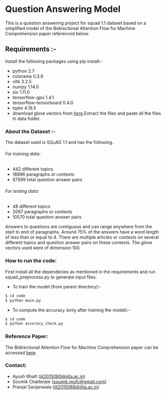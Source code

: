 # Question Answering Model
This is a question answering project for squad 1.1 dataset based on a simplified model of the Bidirectional Attention Flow for Machine Comprehension paper referenced below.

## Requirements :-
Install the following packages using pip install:-
- python 2.7
- colorama 0.3.9
- nltk 3.2.5
- numpy 1.14.0
- six 1.11.0
- tensorflow-gpu 1.4.1 
- tensorflow-tensorboard 0.4.0
- tqdm 4.19.5
- download glove vectors from [here](https://nlp.stanford.edu/projects/glove/).Extract the files and paste all the files in data folder.

### About the Dataset :-
The dataset used is SQuAD 1.1 and has the following.
###### For training data:
- 442 different topics
- 18896 paragraphs or contexts
- 87599 total question answer pairs

###### For testing data:
- 48 different topics
- 2067 paragraphs or contexts
- 10570 total question answer pairs

Answers to questions are contiguous and can range anywhere from the start to end of paragraphs.
Around 75% of the answers have a word length of less than or equal to 4. There are multiple articles or contexts on several different topics and question answer pairs on these contexts. The glove vectors used were of dimension 100.

### How to run the code: 
First install all the dependecies as mentioned in the requirements and run squad_preprocess.py to generate input files.
- To train the model (from parent directory):- 
```sh
$ cd code
$ python main.py
```

- To compute the accuracy (only after training the model):-
```sh
$ cd code
$ python accuracy_check.py
```
### Reference Paper: 
The Bidirectional Attention Flow for Machine Comprehension paper can be accessed [here](https://arxiv.org/pdf/1611.01603.pdf).
### Contact: 
- Ayush Bhatt (iit2015080@iiita.ac.in)
- Soumik Chatterjee (soumik.mufc@gmail.com)
- Pranjal Sanjanwala (iit2015088@iiita.ac.in)
